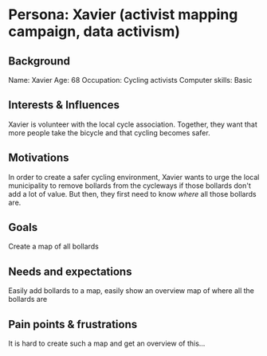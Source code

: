 # Persona: Xavier (activist mapping campaign, data activism)

## Background

Name: Xavier
Age: 68
Occupation: Cycling activists
Computer skills: Basic


## Interests & Influences

Xavier is volunteer with the local cycle association.
Together, they want that more people take the bicycle and that cycling becomes safer.

## Motivations

In order to create a safer cycling environment, Xavier wants to urge the local municipality to remove bollards from the cycleways if those bollards don't add a lot of value.
But then, they first need to know _where_ all those bollards are.

## Goals

Create a map of all bollards

## Needs and expectations

Easily add bollards to a map, easily show an overview map of where all the bollards are

## Pain points & frustrations

It is hard to create such a map and get an overview of this...
